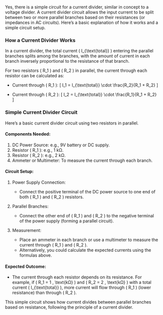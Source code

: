 Yes, there is a simple circuit for a current divider, similar in concept to a voltage divider. A current divider circuit allows the input current to be split between two or more parallel branches based on their resistances (or impedances in AC circuits). Here’s a basic explanation of how it works and a simple circuit setup.

### How a Current Divider Works
In a current divider, the total current \( I_{\text{total}} \) entering the parallel branches splits among the branches, with the amount of current in each branch inversely proportional to the resistance of that branch. 

For two resistors \( R_1 \) and \( R_2 \) in parallel, the current through each resistor can be calculated as:

- Current through \( R_1 \):
  \[
  I_1 = I_{\text{total}} \cdot \frac{R_2}{R_1 + R_2}
  \]

- Current through \( R_2 \):
  \[
  I_2 = I_{\text{total}} \cdot \frac{R_1}{R_1 + R_2}
  \]

### Simple Current Divider Circuit
Here’s a basic current divider circuit using two resistors in parallel.

#### Components Needed:
1. DC Power Source: e.g., 9V battery or DC supply.
2. Resistor \( R_1 \): e.g., 1 kΩ.
3. Resistor \( R_2 \): e.g., 2 kΩ.
4. Ammeter or Multimeter: To measure the current through each branch.

#### Circuit Setup:
1. Power Supply Connection:
   - Connect the positive terminal of the DC power source to one end of both \( R_1 \) and \( R_2 \) resistors.
   
2. Parallel Branches:
   - Connect the other end of \( R_1 \) and \( R_2 \) to the negative terminal of the power supply (forming a parallel circuit).

3. Measurement:
   - Place an ammeter in each branch or use a multimeter to measure the current through \( R_1 \) and \( R_2 \).
   - Alternatively, you could calculate the expected currents using the formulas above.

#### Expected Outcome:
- The current through each resistor depends on its resistance. For example, if \( R_1 = 1 \, \text{kΩ} \) and \( R_2 = 2 \, \text{kΩ} \) with a total current \( I_{\text{total}} \), more current will flow through \( R_1 \) (lower resistance) than through \( R_2 \).
  
This simple circuit shows how current divides between parallel branches based on resistance, following the principle of a current divider.

